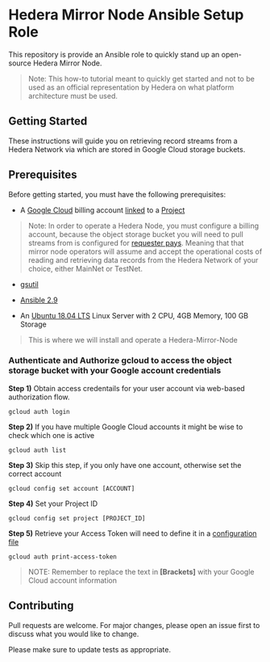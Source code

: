 # Hedera Mirror Node Ansible Setup Role

This repository is provide an Ansible role to quickly stand up an open-source Hedera Mirror Node. 
> Note: This how-to tutorial meant to quickly get started and not to be used as an official representation by Hedera on what platform architecture must be used.

## Getting Started

These instructions will guide you on retrieving record streams from a Hedera Network via which are stored in Google Cloud storage buckets.

## Prerequisites

Before getting started, you must have the following prerequisites:

* A [Google Cloud](https://cloud.google.com/) billing account [linked](https://cloud.google.com/billing/docs/how-to/manage-billing-account) to a [Project](https://cloud.google.com/resource-manager/docs/creating-managing-projects)

> Note: In order to operate a Hedera Node, you must configure a billing account, because the object storage bucket you will need to pull streams from is configured for  [requester pays](https://cloud.google.com/storage/docs/requester-pays). 
Meaning that that mirror node operators will assume and accept the operational costs of reading and retrieving data records from the Hedera Network of your choice, either MainNet or TestNet.

* [gsutil](https://cloud.google.com/storage/docs/gsutil)

* [Ansible 2.9](https://docs.ansible.com/ansible/latest/installation_guide/intro_installation.html)

* An [Ubuntu 18.04 LTS](https://releases.ubuntu.com/18.04.4/) Linux Server with 2 CPU, 4GB Memory, 100 GB Storage
> This is where we will install and operate a Hedera-Mirror-Node

### Authenticate and Authorize gcloud to access the object storage bucket with your Google account credentials
**Step 1)** Obtain access credentails for your user account via web-based authorization flow.
```console
gcloud auth login
```
**Step 2)** If you have multiple Google Cloud accounts it might be wise to check which one is active
```console
gcloud auth list
```
**Step 3)** Skip this step, if you only have one account, otherwise set the correct account
```console
gcloud config set account [ACCOUNT]
```
**Step 4)** Set your Project ID
```console
gcloud config set project [PROJECT_ID]
```
**Step 5)** Retrieve your Access Token will need to define it in a [configuration file](files/application.yml)
```console
gcloud auth print-access-token
```

> NOTE: Remember to replace the text in **[Brackets]** with your Google Cloud account information



## Contributing
Pull requests are welcome. For major changes, please open an issue first to discuss what you would like to change.

Please make sure to update tests as appropriate.